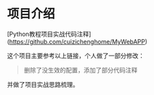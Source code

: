 # 项目介绍
[Python教程项目实战代码注释] (https://github.com/cuizichenghome/MyWebAPP)

这个项目主要参考以上链接，个人做了一部分修改：

> 删除了没生效的配置，添加了部分代码注释

并做了项目实战思路梳理。

